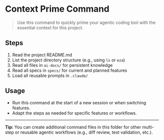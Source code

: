 # Context Prime Command

> Use this command to quickly prime your agentic coding tool with the essential context for this project.

## Steps
1. Read the project README.md
2. List the project directory structure (e.g., using `ls` or `eza`)
3. Read all files in `ai-docs/` for persistent knowledge
4. Read all specs in `specs/` for current and planned features
5. Load all reusable prompts in `.claude/`

## Usage
- Run this command at the start of a new session or when switching features.
- Adapt the steps as needed for specific features or workflows.

---

**Tip:** You can create additional command files in this folder for other multi-step or reusable agentic workflows (e.g., diff review, test validation, etc.). 